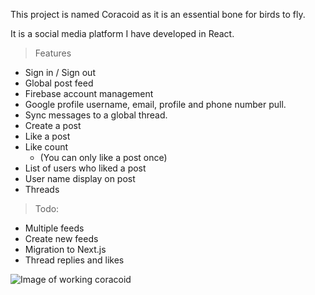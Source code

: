 This project is named Coracoid as it is an essential bone for birds to fly. 

It is a social media platform I have developed in React.

> Features
* Sign in / Sign out
* Global post feed
* Firebase account management
* Google profile username, email, profile and phone number pull.
* Sync messages to a global thread.
* Create a post
* Like a post
* Like count
    * (You can only like a post once)
* List of users who liked a post
* User name display on post
* Threads


> Todo:
* Multiple feeds
* Create new feeds
* Migration to Next.js
* Thread replies and likes

![Image of working coracoid](https://i.imgur.com/Y3wdzzD.png)
